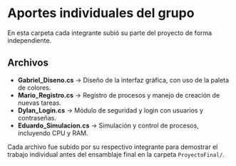 # Aportes individuales del grupo

En esta carpeta cada integrante subió su parte del proyecto de forma independiente.  

## Archivos

- **Gabriel_Diseno.cs** → Diseño de la interfaz gráfica, con uso de la paleta de colores.
- **Mario_Registro.cs** → Registro de procesos y manejo de creación de nuevas tareas.
- **Dylan_Login.cs** → Módulo de seguridad y login con usuarios y contraseñas.
- **Eduardo_Simulacion.cs** → Simulación y control de procesos, incluyendo CPU y RAM.

Cada archivo fue subido por su respectivo integrante para demostrar el trabajo individual antes del ensamblaje final en la carpeta `ProyectoFinal/`.

